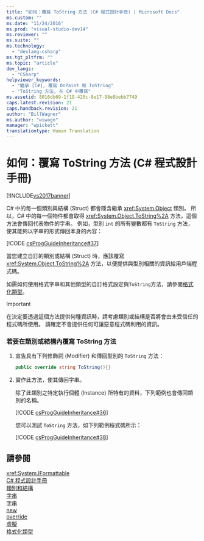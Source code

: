 ```yaml
---
title: "如何：覆寫 ToString 方法 (C# 程式設計手冊) | Microsoft Docs"
ms.custom: ""
ms.date: "11/24/2016"
ms.prod: "visual-studio-dev14"
ms.reviewer: ""
ms.suite: ""
ms.technology: 
  - "devlang-csharp"
ms.tgt_pltfrm: ""
ms.topic: "article"
dev_langs: 
  - "CSharp"
helpviewer_keywords: 
  - "繼承 [C#], 覆寫 OnPaint 和 ToString"
  - "ToString 方法, 在 C# 中覆寫"
ms.assetid: 8016db69-1f19-420c-8e17-98e8bebb7749
caps.latest.revision: 21
caps.handback.revision: 21
author: "BillWagner"
ms.author: "wiwagn"
manager: "wpickett"
translationtype: Human Translation
---
```

# 如何：覆寫 ToString 方法 (C# 程式設計手冊)
[!INCLUDE[vs2017banner](../../../csharp/includes/vs2017banner.md)]

C\# 中的每一個類別與結構 \(Struct\) 都會隱含繼承 <xref:System.Object> 類別。  所以，C\# 中的每一個物件都會取得 <xref:System.Object.ToString%2A> 方法，這個方法會傳回代表物件的字串。  例如，型別 `int` 的所有變數都有 `ToString` 方法，使其能夠以字串的形式傳回本身的內容：  
  
 [!CODE [csProgGuideInheritance#37](../CodeSnippet/VS_Snippets_VBCSharp/csProgGuideInheritance#37)]  
  
 當您建立自訂的類別或結構 \(Struct\) 時，應該覆寫 <xref:System.Object.ToString%2A> 方法，以便提供與型別相關的資訊給用戶端程式碼。  
  
 如需如何使用格式字串和其他類型的自訂格式設定與`ToString`方法，請參閱[格式化類型](../Topic/Formatting%20Types%20in%20the%20.NET%20Framework.md)。  
  
> [!IMPORTANT]
>  在決定要透過這個方法提供何種資訊時，請考慮類別或結構是否將會由未受信任的程式碼所使用。  請確定不會提供任何可讓惡意程式碼利用的資訊。  
  
### 若要在類別或結構內覆寫 ToString 方法  
  
1.  宣告具有下列修飾詞 \(Modifier\) 和傳回型別的 `ToString` 方法：  
  
    ```c#  
    public override string ToString(){}  
    ```  
  
2.  實作此方法，使其傳回字串。  
  
     除了此類別之特定執行個體 \(Instance\) 所特有的資料，下列範例也會傳回類別的名稱。  
  
     [!CODE [csProgGuideInheritance#36](../CodeSnippet/VS_Snippets_VBCSharp/csProgGuideInheritance#36)]  
  
     您可以測試 `ToString` 方法，如下列範例程式碼所示：  
  
     [!CODE [csProgGuideInheritance#38](../CodeSnippet/VS_Snippets_VBCSharp/csProgGuideInheritance#38)]  
  
## 請參閱  
 <xref:System.IFormattable>   
 [C\# 程式設計手冊](../../../csharp/programming-guide/index.md)   
 [類別和結構](../../../csharp/programming-guide/classes-and-structs/index.md)   
 [字串](../../../csharp/programming-guide/strings/index.md)   
 [字串](../../../csharp/language-reference/keywords/string.md)   
 [new](../../../csharp/language-reference/keywords/new.md)   
 [override](../../../csharp/language-reference/keywords/override.md)   
 [虛擬](../../../csharp/language-reference/keywords/virtual.md)   
 [格式化類型](../Topic/Formatting%20Types%20in%20the%20.NET%20Framework.md)